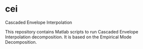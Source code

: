 # cei
Cascaded Envelope Interpolation

This repository contains Matlab scripts to run Cascaded Envelope Interpolation decomposition.
It is based on the Empirical Mode Decomposition.
